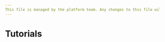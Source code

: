 ```yaml
---
This file is managed by the platform team. Any changes to this file will get automatically overwritten.
---
```


# Tutorials
